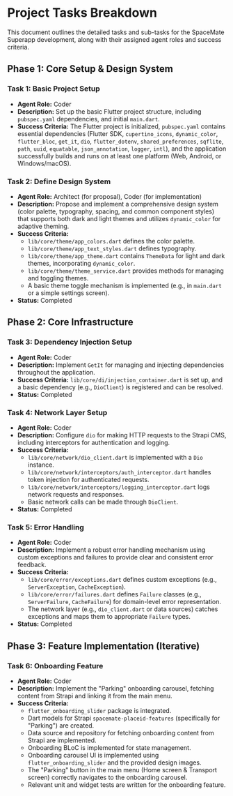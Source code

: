# Project Tasks Breakdown

This document outlines the detailed tasks and sub-tasks for the SpaceMate Superapp development, along with their assigned agent roles and success criteria.

## Phase 1: Core Setup & Design System

### Task 1: Basic Project Setup
*   **Agent Role:** Coder
*   **Description:** Set up the basic Flutter project structure, including `pubspec.yaml` dependencies, and initial `main.dart`.
*   **Success Criteria:** The Flutter project is initialized, `pubspec.yaml` contains essential dependencies (Flutter SDK, `cupertino_icons`, `dynamic_color`, `flutter_bloc`, `get_it`, `dio`, `flutter_dotenv`, `shared_preferences`, `sqflite`, `path`, `uuid`, `equatable`, `json_annotation`, `logger`, `intl`), and the application successfully builds and runs on at least one platform (Web, Android, or Windows/macOS).

### Task 2: Define Design System
*   **Agent Role:** Architect (for proposal), Coder (for implementation)
*   **Description:** Propose and implement a comprehensive design system (color palette, typography, spacing, and common component styles) that supports both dark and light themes and utilizes `dynamic_color` for adaptive theming.
*   **Success Criteria:**
    *   `lib/core/theme/app_colors.dart` defines the color palette.
    *   `lib/core/theme/app_text_styles.dart` defines typography.
    *   `lib/core/theme/app_theme.dart` contains `ThemeData` for light and dark themes, incorporating `dynamic_color`.
    *   `lib/core/theme/theme_service.dart` provides methods for managing and toggling themes.
    *   A basic theme toggle mechanism is implemented (e.g., in `main.dart` or a simple settings screen).
*   **Status:** Completed

## Phase 2: Core Infrastructure

### Task 3: Dependency Injection Setup
*   **Agent Role:** Coder
*   **Description:** Implement `GetIt` for managing and injecting dependencies throughout the application.
*   **Success Criteria:** `lib/core/di/injection_container.dart` is set up, and a basic dependency (e.g., `DioClient`) is registered and can be resolved.
*   **Status:** Completed

### Task 4: Network Layer Setup
*   **Agent Role:** Coder
*   **Description:** Configure `dio` for making HTTP requests to the Strapi CMS, including interceptors for authentication and logging.
*   **Success Criteria:**
    *   `lib/core/network/dio_client.dart` is implemented with a `Dio` instance.
    *   `lib/core/network/interceptors/auth_interceptor.dart` handles token injection for authenticated requests.
    *   `lib/core/network/interceptors/logging_interceptor.dart` logs network requests and responses.
    *   Basic network calls can be made through `DioClient`.
*   **Status:** Completed

### Task 5: Error Handling
*   **Agent Role:** Coder
*   **Description:** Implement a robust error handling mechanism using custom exceptions and failures to provide clear and consistent error feedback.
*   **Success Criteria:**
    *   `lib/core/error/exceptions.dart` defines custom exceptions (e.g., `ServerException`, `CacheException`).
    *   `lib/core/error/failures.dart` defines `Failure` classes (e.g., `ServerFailure`, `CacheFailure`) for domain-level error representation.
    *   The network layer (e.g., `dio_client.dart` or data sources) catches exceptions and maps them to appropriate `Failure` types.
*   **Status:** Completed

## Phase 3: Feature Implementation (Iterative)

### Task 6: Onboarding Feature
*   **Agent Role:** Coder
*   **Description:** Implement the "Parking" onboarding carousel, fetching content from Strapi and linking it from the main menu.
*   **Success Criteria:**
    *   `flutter_onboarding_slider` package is integrated.
    *   Dart models for Strapi `spacemate-placeid-features` (specifically for "Parking") are created.
    *   Data source and repository for fetching onboarding content from Strapi are implemented.
    *   Onboarding BLoC is implemented for state management.
    *   Onboarding carousel UI is implemented using `flutter_onboarding_slider` and the provided design images.
    *   The "Parking" button in the main menu (Home screen & Transport screen) correctly navigates to the onboarding carousel.
    *   Relevant unit and widget tests are written for the onboarding feature.
